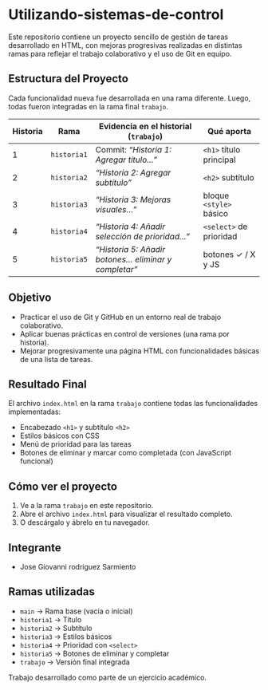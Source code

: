 # Utilizando-sistemas-de-control

Este repositorio contiene un proyecto sencillo de gestión de tareas desarrollado en HTML, con mejoras progresivas realizadas en distintas ramas para reflejar el trabajo colaborativo y el uso de Git en equipo.

## Estructura del Proyecto

Cada funcionalidad nueva fue desarrollada en una rama diferente. Luego, todas fueron integradas en la rama final `trabajo`.

| Historia | Rama        | Evidencia en el historial (`trabajo`)                | Qué aporta               |
| -------- | ----------- | ---------------------------------------------------- | ------------------------ |
| 1        | `historia1` | Commit: *“Historia 1: Agregar título…”*              | `<h1>` título principal  |
| 2        | `historia2` | *“Historia 2: Agregar subtítulo”*                    | `<h2>` subtítulo         |
| 3        | `historia3` | *“Historia 3: Mejoras visuales…”*                    | bloque `<style>` básico  |
| 4        | `historia4` | *“Historia 4: Añadir selección de prioridad…”*       | `<select>` de prioridad  |
| 5        | `historia5` | *“Historia 5: Añadir botones… eliminar y completar”* | botones ✓ / X y JS       |

## Objetivo

- Practicar el uso de Git y GitHub en un entorno real de trabajo colaborativo.
- Aplicar buenas prácticas en control de versiones (una rama por historia).
- Mejorar progresivamente una página HTML con funcionalidades básicas de una lista de tareas.

## Resultado Final

El archivo `index.html` en la rama `trabajo` contiene todas las funcionalidades implementadas:

- Encabezado `<h1>` y subtítulo `<h2>`
- Estilos básicos con CSS
- Menú de prioridad para las tareas
- Botones de eliminar y marcar como completada (con JavaScript funcional)

## Cómo ver el proyecto

1. Ve a la rama `trabajo` en este repositorio.
2. Abre el archivo `index.html` para visualizar el resultado completo.
3. O descárgalo y ábrelo en tu navegador.

## Integrante

- Jose Giovanni rodriguez Sarmiento

## Ramas utilizadas

- `main` → Rama base (vacía o inicial)
- `historia1` → Título
- `historia2` → Subtítulo
- `historia3` → Estilos básicos
- `historia4` → Prioridad con `<select>`
- `historia5` → Botones de eliminar y completar
- `trabajo` → Versión final integrada

Trabajo desarrollado como parte de un ejercicio académico.
